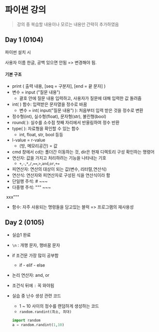 # 파이썬 강의

> 강의 중 복습할 내용이나 모르는 내용만 간략히 추가하였음



## Day 1 (0104)

파이썬 설치 시

사용자 이름 한글, 공백 있으면 안됨 => 변경해야 됨. 

#### 기본 구조

* print ( 출력 내용, [seq = 구분자], [end = 끝 문자] )
* 변수 = input ("질문 내용")
  * 괄호 안에 질문 내용 입력하고, 사용자가 질문에 대해 입력한 값 돌려줌
* int( ) 함수: 입력받은 문자열을 정수로 바꿈
  * 변수 = int( input("질문 내용") ): 처음부터 입력 받은 것을 정수로 변환
* 정수형(int), 실수형(float), 문자형(str), 불린형(bool)
* round( ): 실수를 소수점 첫째 자리에서 반올림하여 정수 반환
* type( ): 자료형을 확인할 수 있는 함수 
  * int, float, str, bool 등등 
* l-value = r-value
  * (방, 메모리공간) = 값 
* cmd 창에서 cd는 폴더간 이동하는 것, dir은 현재 디렉토리 구성 확인하는 명령어
* 연산자: 값을 가지고 처리하려는 기능을 나타내는 기호
  * `+`,`-`,`*`,`/`,`==`,`>`,`and`,`or`,`+=`
* 피연산자: 연산의 대상이 되는 값(변수, 리터럴,연산식)
* 연산식: 연산자와 피연산자로 구성된 식을 연산식이라 함
* 단일행 주석: # ~~~
* 다중행 주석: """ ~~~

​                                   xxx"""

* 함수: 자주 사용되는 명령들을 담고있는 블럭 => 프로그램의 재사용성



## Day 2 (0105)

* 실습1 완료

* `\n` : 개행 문자, 행바꿈 문자

* if 조건문 가장 많이 공부함
  
  * if - elif - else
  
* 논리 연산자: and, or

* 조건식 뒤에 `:` 꼭 와야됨

* 실습 중 난수 생성 관련 코드

  * 1 ~ 10 사이의 정수를 랜덤하게 생성하는 코드
  * `random.randint(최소, 최대)` 

  ```python
  import random
  a = random.randint(1,10)
  ```

  
